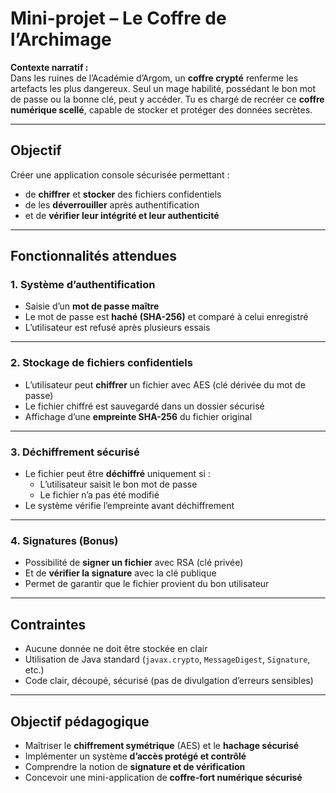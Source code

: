 # Mini-projet – Le Coffre de l’Archimage

**Contexte narratif :**  
Dans les ruines de l’Académie d’Argom, un **coffre crypté** renferme les artefacts les plus dangereux. Seul un mage habilité, possédant le bon mot de passe ou la bonne clé, peut y accéder. Tu es chargé de recréer ce **coffre numérique scellé**, capable de stocker et protéger des données secrètes.

---

## Objectif

Créer une application console sécurisée permettant :
- de **chiffrer** et **stocker** des fichiers confidentiels
- de les **déverrouiller** après authentification
- et de **vérifier leur intégrité et leur authenticité**

---

## Fonctionnalités attendues

### 1. Système d’authentification
- Saisie d’un **mot de passe maître**
- Le mot de passe est **haché (SHA-256)** et comparé à celui enregistré
- L’utilisateur est refusé après plusieurs essais

---

### 2. Stockage de fichiers confidentiels
- L’utilisateur peut **chiffrer** un fichier avec AES (clé dérivée du mot de passe)
- Le fichier chiffré est sauvegardé dans un dossier sécurisé
- Affichage d’une **empreinte SHA-256** du fichier original

---

### 3. Déchiffrement sécurisé
- Le fichier peut être **déchiffré** uniquement si :
  - L’utilisateur saisit le bon mot de passe
  - Le fichier n’a pas été modifié
- Le système vérifie l’empreinte avant déchiffrement

---

### 4. Signatures (Bonus)
- Possibilité de **signer un fichier** avec RSA (clé privée)
- Et de **vérifier la signature** avec la clé publique
- Permet de garantir que le fichier provient du bon utilisateur

---

## Contraintes

- Aucune donnée ne doit être stockée en clair
- Utilisation de Java standard (`javax.crypto`, `MessageDigest`, `Signature`, etc.)
- Code clair, découpé, sécurisé (pas de divulgation d’erreurs sensibles)

---

## Objectif pédagogique

- Maîtriser le **chiffrement symétrique** (AES) et le **hachage sécurisé**
- Implémenter un système **d’accès protégé et contrôlé**
- Comprendre la notion de **signature et de vérification**
- Concevoir une mini-application de **coffre-fort numérique sécurisé**

